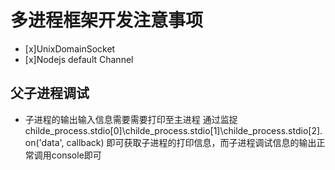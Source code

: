 # 多进程框架开发注意事项

- [x]UnixDomainSocket
- [x]Nodejs default Channel

## 父子进程调试

- 子进程的输出输入信息需要需要打印至主进程
通过监捉childe_process.stdio[0]\childe_process.stdio[1]\childe_process.stdio[2].on('data', callback)
即可获取子进程的打印信息，而子进程调试信息的输出正常调用console即可